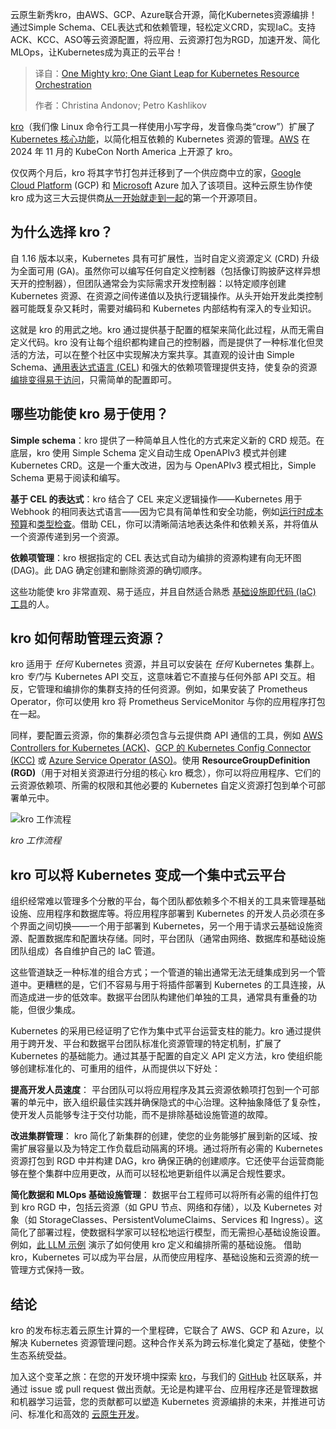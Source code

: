 <!--
title: Kro威力初显，Kubernetes资源编排的巨大飞跃
cover: https://cdn.thenewstack.io/media/2025/03/f0c11558-kro-kubernetes-giant-leap-moon.jpg
summary: 云原生新秀kro，由AWS、GCP、Azure联合开源，简化Kubernetes资源编排！通过Simple Schema、CEL表达式和依赖管理，轻松定义CRD，实现IaC。支持ACK、KCC、ASO等云资源配置，将应用、云资源打包为RGD，加速开发、简化MLOps，让Kubernetes成为真正的云平台！
-->

云原生新秀kro，由AWS、GCP、Azure联合开源，简化Kubernetes资源编排！通过Simple Schema、CEL表达式和依赖管理，轻松定义CRD，实现IaC。支持ACK、KCC、ASO等云资源配置，将应用、云资源打包为RGD，加速开发、简化MLOps，让Kubernetes成为真正的云平台！

> 译自：[One Mighty kro; One Giant Leap for Kubernetes Resource Orchestration](https://thenewstack.io/one-mighty-kro-one-giant-leap-for-kubernetes-resource-orchestration/)
> 
> 作者：Christina Andonov; Petro Kashlikov

[kro](https://kro.run)（我们像 Linux 命令行工具一样使用小写字母，发音像鸟类“crow”）扩展了 [Kubernetes 核心功能](https://roadmap.sh/kubernetes)，以简化相互依赖的 Kubernetes 资源的管理。[AWS](https://aws.amazon.com/?utm_content=inline+mention) 在 2024 年 11 月的 KubeCon North America 上开源了 kro。

仅仅两个月后，kro 将其字节打包并迁移到了一个供应商中立的家，[Google Cloud Platform](https://cloud.google.com/?utm_content=inline+mention) (GCP) 和 [Microsoft](https://news.microsoft.com/?utm_content=inline+mention) Azure 加入了该项目。这种云原生协作使 kro 成为这三大云提供商[从一开始就走到一起](https://thenewstack.io/kubernetes-gets-a-new-resource-orchestrator-in-the-form-of-kro/)的第一个开源项目。

## 为什么选择 kro？

自 1.16 版本以来，Kubernetes 具有可扩展性，当时自定义资源定义 (CRD) 升级为全面可用 (GA)。虽然你可以编写任何自定义控制器（包括像订购披萨这样异想天开的控制器），但团队通常会为实际需求开发控制器：以特定顺序创建 Kubernetes 资源、在资源之间传递值以及执行逻辑操作。从头开始开发此类控制器可能既复杂又耗时，需要对编码和 Kubernetes 内部结构有深入的专业知识。

这就是 kro 的用武之地。kro 通过提供基于配置的框架来简化此过程，从而无需自定义代码。kro 没有让每个组织都构建自己的控制器，而是提供了一种标准化但灵活的方法，可以在整个社区中实现解决方案共享。其直观的设计由 Simple Schema、[通用表达式语言 (CEL](https://kubernetes.io/docs/reference/using-api/cel/)) 和强大的依赖项管理提供支持，使复杂的资源[编排变得易于访问](https://thenewstack.io/orchestrate-cloud-native-workloads-with-kro-and-kubernetes/)，只需简单的配置即可。

## 哪些功能使 kro 易于使用？

**Simple schema**：kro 提供了一种简单且人性化的方式来定义新的 CRD 规范。在底层，kro 使用 Simple Schema 定义自动生成 OpenAPIv3 模式并创建 Kubernetes CRD。这是一个重大改进，因为与 OpenAPIv3 模式相比，Simple Schema 更易于阅读和编写。

**基于 CEL 的表达式**：kro 结合了 CEL 来定义逻辑操作——Kubernetes 用于 Webhook 的相同表达式语言——因为它具有简单性和安全功能，例如[运行时成本预算](https://kubernetes.io/docs/reference/using-api/cel/#runtime-cost-budget)和[类型检查](https://kubernetes.io/docs/reference/using-api/cel/#type-checking)。借助 CEL，你可以清晰简洁地表达条件和依赖关系，并将值从一个资源传递到另一个资源。

**依赖项管理**：kro 根据指定的 CEL 表达式自动为编排的资源构建有向无环图 (DAG)。此 DAG 确定创建和删除资源的确切顺序。

这些功能使 kro 非常直观、易于适应，并且自然适合熟悉 [基础设施即代码 (IaC) 工具](https://thenewstack.io/introduction-to-infrastructure-as-code/)的人。

## kro 如何帮助管理云资源？

kro 适用于 *任何* Kubernetes 资源，并且可以安装在 *任何* Kubernetes 集群上。kro *专门*与 Kubernetes API 交互，这意味着它不直接与任何外部 API 交互。相反，它管理和编排你的集群支持的任何资源。例如，如果安装了 Prometheus Operator，你可以使用 kro 将 Prometheus ServiceMonitor 与你的应用程序打包在一起。

同样，要配置云资源，你的集群必须包含与云提供商 API 通信的工具，例如 [AWS Controllers for Kubernetes (ACK)](https://aws-controllers-k8s.github.io/community/)、[GCP 的 Kubernetes Config Connector (KCC)](https://github.com/GoogleCloudPlatform/k8s-config-connector) 或 [Azure Service Operator (ASO)](https://github.com/Azure/azure-service-operator)。使用 **ResourceGroupDefinition (RGD)**（用于对相关资源进行分组的核心 kro 概念），你可以将应用程序、它们的云资源依赖项、所需的权限和其他必要的 Kubernetes 自定义资源打包到单个可部署单元中。

![kro 工作流程](https://cdn.thenewstack.io/media/2025/03/d69459b0-kro-architecture.png)

*kro 工作流程*

## kro 可以将 Kubernetes 变成一个集中式云平台

组织经常难以管理多个分散的平台，每个团队都依赖多个不相关的工具来管理基础设施、应用程序和数据库等。将应用程序部署到 Kubernetes 的开发人员必须在多个界面之间切换——一个用于部署到 Kubernetes，另一个用于请求云基础设施资源、配置数据库和配置块存储。同时，平台团队（通常由网络、数据库和基础设施团队组成）各自维护自己的 IaC 管道。

这些管道缺乏一种标准的组合方式；一个管道的输出通常无法无缝集成到另一个管道中。更糟糕的是，它们不容易与用于将插件部署到 Kubernetes 的工具连接，从而造成进一步的低效率。数据平台团队构建他们单独的工具，通常具有重叠的功能，但很少集成。

Kubernetes 的采用已经证明了它作为集中式平台运营支柱的能力。kro 通过提供用于跨开发、平台和数据平台团队标准化资源管理的特定机制，扩展了 Kubernetes 的基础能力。通过其基于配置的自定义 API 定义方法，kro 使组织能够创建标准化的、可重用的组件，从而提供以下好处：

**提高开发人员速度**： 平台团队可以将应用程序及其云资源依赖项打包到一个可部署的单元中，嵌入组织最佳实践并确保隐式的中心治理。这种抽象降低了复杂性，使开发人员能够专注于交付功能，而不是排除基础设施管道的故障。

**改进集群管理**： kro 简化了新集群的创建，使您的业务能够扩展到新的区域、按需扩展容量以及为特定工作负载启动隔离的环境。通过将所有必需的 Kubernetes 资源打包到 RGD 中并构建 DAG，kro 确保正确的创建顺序。它还使平台运营商能够在整个集群中应用更改，从而可以轻松地更新组件以满足合规性要求。

**简化数据和 MLOps 基础设施管理**： 数据平台工程师可以将所有必需的组件打包到 kro RGD 中，包括云资源（如 GPU 节点、网络和存储），以及 Kubernetes 对象（如 StorageClasses、PersistentVolumeClaims、Services 和 Ingress）。这简化了部署过程，使数据科学家可以轻松地运行模型，而无需担心基础设施设置。例如，[此 LLM 示例](https://github.com/kro-run/kro/tree/main/examples/aws/llm) 演示了如何使用 kro 定义和编排所需的基础设施。
借助 kro，Kubernetes 可以成为平台层，从而使应用程序、基础设施和云资源的统一管理方式保持一致。

## 结论

kro 的发布标志着云原生计算的一个里程碑，它联合了 AWS、GCP 和 Azure，以解决 Kubernetes 资源管理问题。这种合作关系为跨云标准化奠定了基础，使整个生态系统受益。

加入这个变革之旅：在您的开发环境中探索 [kro](https://kro.run/)，与我们的 [GitHub](https://github.com/kro-run/kro) 社区联系，并通过 issue 或 pull request 做出贡献。无论是构建平台、应用程序还是管理数据和机器学习运营，您的贡献都可以塑造 Kubernetes 资源编排的未来，并推进可访问、标准化和高效的 [云原生开发](https://thenewstack.io/cloud-native/)。